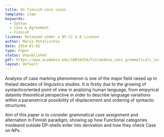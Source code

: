 ```yaml
---
title: On finnish core cases 
template: item
keywords: 
  - Syntax
  - Case & Agreement
  - Finnish
license: Released under a BY-CC 4.0 License
author: Marco Petolicchio
date: 2014-01-01
type: Paper
status: Unpublished
pdf: https://www.academia.edu/10019259/Finlandese_casi_grammaticali_core_
layout: default
---
```


Analysis of case marking phenomenon is one of the major ﬁeld raised up in thelast decades of linguistics studies. It is ﬁrstly due to the growing of syntacticoriented point of view in analizing human language, from empyrical datainto theoretical perspective in order to describe language variations within a parametrical possibility of displacement and ordering of syntactic structures.

Aim of this paper is to consider grammatical case assignment and alternation in Finnish paradigm, showing up how Functional categories insideand outside DP-shells enter into derivation and how they check Case on NPs.